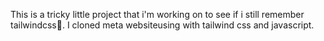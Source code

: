 This is a tricky little project that i'm working on to see if i still remember tailwindcss🌚.
I cloned meta websiteusing with tailwind css and javascript.